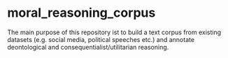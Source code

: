 # moral_reasoning_corpus
The main purpose of this repository ist to build a text corpus from existing datasets (e.g. social media, political speeches etc.) and annotate deontological and consequentialist/utilitarian reasoning.
